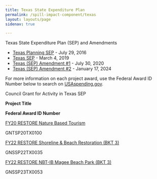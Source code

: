 ```yaml
---
title: Texas State Expenditure Plan
permalink: /spill-impact-component/texas
layout: layouts/page
sidenav: true

---
```

Texas State Expenditure Plan (SEP) and Amendments

*   [Texas Planning SEP](/sites/default/files/2025-01/PSEP-TX-approval%20letter%20from%20the%20Chair-transmittal%20letter-and%20PSEP.pdf) - July 29, 2016
*   [Texas SEP](/sites/default/files/2025-01/TX%20SEP_Rev%201_20190129-508.pdf) - March 4, 2019
*   [Texas (SEP) Amendment #1](/sites/default/files/2025-01/TX%20SEP%20Amendment%20%231_Fin_20200605..pdf) - July 30, 2020
*   [Texas (SEP) Amendment #2](/sites/default/files/2025-01/TX_SEP_Amendment_2_508_20231109.pdf) - January 17, 2024

For more information on each project award, use the Federal Award ID Number below to search on [USAspending.gov](https://www.usaspending.gov/search/?hash=d0cede4de5827d24bbd9d27076bf18f2).

Council Grant for Activity in Texas SEP

**Project Title**

**Federal Award ID Number**

[FY20 RESTORE Nature Based Tourism](/sites/default/files/2025-01/TX%20SEP_Rev%201_20190129-508.pdf#page=17)

GNTSP20TX0100

[FY22 RESTORE Shoreline & Beach Restoration (BKT 3)](/sites/default/files/2025-01/TX_SEP_Amendment_2_508_20231109.pdf#page=16)

GNSSP22TX0035

[FY22 RESTORE NBT-IB Magee Beach Park (BKT 3)](/sites/default/files/2025-01/TX%20SEP%20Amendment%20%231_Fin_20200605..pdf#page=18)

GNSSP23TX0053